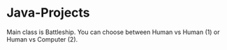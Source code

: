# Java-Projects
Main class is Battleship.
You can choose between Human vs Human (1) or Human vs Computer (2).
